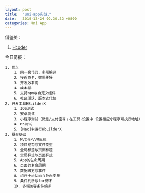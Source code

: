 ```yaml
---
layout: post
title:  "uni-app实战1"
date:   2019-12-24 06:30:23 +0800
categories: Uni App
--- 
```


借鉴处：
1. [Hcoder](http://www.hcoder.net/tutorials/info_1369.html) 

今日简报：  
    
    1. 优点
        1. 同一套代码，多端编译
        2. 接近原生，效果更好
        3. 开发效率高
        4. 成本低
        5. 支持npm与自定义组件
        6. 社区活跃，版本迭代快
    2. 开发工具HBuilderX
        1. IOS测试
        2. 安卓测试
        3. 小程序测试（微信/支付宝等；在工具-设置中 设置相应小程序可执行地址）
        4. H5测试
        5. [Mac]中运行HbuilderX
    3. 框架基础
        1. MVC与MVVM思想
        2. 项目结构与文件类型
        3. 全局标题与页面标题
        4. 全局样式与页面样式
        5. App的生命周期
        6. 页面的生命周期
        7. 数据绑定与事件
        8. 组件中的动态与静态变量
        9. 条件判断与for循环
        10. 多端兼容条件编译

    



